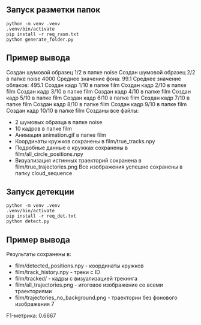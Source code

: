 ## Запуск разметки папок

```
python -m venv .venv
.venv/bin/activate
pip install -r req_rasm.txt
python generate_folder.py
```

## Пример вывода


Создан шумовой образец 1/2 в папке noise
Создан шумовой образец 2/2 в папке noise
4000
Среднее значение фона: 99.1
Среднее значение облаков: 495.1
Создан кадр 1/10 в папке film
Создан кадр 2/10 в папке film
Создан кадр 3/10 в папке film
Создан кадр 4/10 в папке film
Создан кадр 5/10 в папке film
Создан кадр 6/10 в папке film
Создан кадр 7/10 в папке film
Создан кадр 8/10 в папке film
Создан кадр 9/10 в папке film
Создан кадр 10/10 в папке film
Созданы все файлы:
- 2 шумовых образца в папке noise
- 10 кадров в папке film
- Анимация animation.gif в папке film
- Координаты кружков сохранены в film/true_tracks.npy
- Подробные данные о кружках сохранены в film/all_circle_positions.npy
- Визуализация истинных траекторий сохранена в film/true_trajectories.png
Все изображения успешно сохранены в папку cloud_sequence


## Запуск детекции

```
python -m venv .venv
.venv/bin/activate
pip install -r req_det.txt
python detect.py
```

## Пример вывода


Результаты сохранены в:
- film/detected_positions.npy - координаты кружков
- film/track_history.npy - треки с ID
- film/tracked/ - кадры с визуализацией трекинга
- film/all_trajectories.png - итоговое изображение со всеми траекториями
- film/trajectories_no_background.png - траектории без фонового изображения
7

F1-метрика: 0.6667
